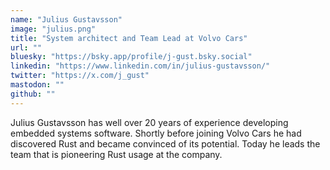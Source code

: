 ```yaml
---
name: "Julius Gustavsson"
image: "julius.png"
title: "System architect and Team Lead at Volvo Cars"
url: ""
bluesky: "https://bsky.app/profile/j-gust.bsky.social"
linkedin: "https://www.linkedin.com/in/julius-gustavsson/"
twitter: "https://x.com/j_gust"
mastodon: ""
github: ""
---
```


Julius Gustavsson has well over 20 years of experience developing embedded systems software. Shortly before joining Volvo Cars he had discovered Rust and became convinced of its potential. Today he leads the team that is pioneering Rust usage at the company.
